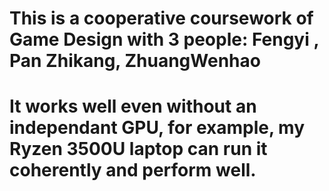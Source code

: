 # This is a cooperative coursework of Game Design with 3 people: Fengyi , Pan Zhikang, ZhuangWenhao
>
#  It works well even without an independant GPU, for example, my Ryzen 3500U laptop can run it coherently and perform well.




 
